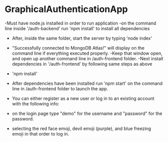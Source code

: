 # GraphicalAuthenticationApp

-Must have node.js installed in order to run application
-on the command line inside '/auth-backend' run 'npm install'
to install all dependencies
- After, inside the same folder, start the server by typing 'node index'
- "Successfully connected to MongoDB Atlas!" will display on the command line if everything
executed properly.
-Keep that window open, and open up another command line in /auth-frontend folder.
-Next install dependencies in '/auth-frontend' by following same steps as above
- 'npm install'
- After dependencies have been installed run 'npm start' on the command line in /auth-frontend
folder to launch the app.

- You can either register as a new user or log in to an existing account with the following info:
- on the login page type "demo" for the username and "password" for the password.
- selecting the red face emoji, devil emoji (purple), and blue freezing emoji in that order to log in.
